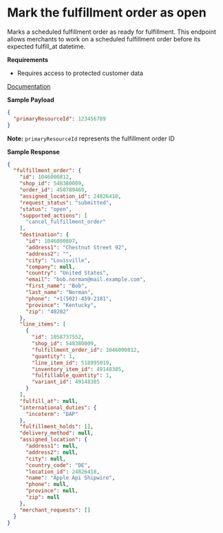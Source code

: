 # Mark the fulfillment order as open

Marks a scheduled fulfillment order as ready for fulfillment. This endpoint allows merchants to work on a scheduled
fulfillment order before its expected fulfill_at datetime.

**Requirements**

- Requires access to protected customer data

[Documentation](https://shopify.dev/docs/api/admin-rest/2023-01/resources/fulfillmentorder)

**Sample Payload**

```json
{
  "primaryResourceId": 123456789
}
```

**Note:** `primaryResourceId` represents the fulfillment order ID

**Sample Response**

```json
{
  "fulfillment_order": {
    "id": 1046000812,
    "shop_id": 548380009,
    "order_id": 450789469,
    "assigned_location_id": 24826418,
    "request_status": "submitted",
    "status": "open",
    "supported_actions": [
      "cancel_fulfillment_order"
    ],
    "destination": {
      "id": 1046000807,
      "address1": "Chestnut Street 92",
      "address2": "",
      "city": "Louisville",
      "company": null,
      "country": "United States",
      "email": "bob.norman@mail.example.com",
      "first_name": "Bob",
      "last_name": "Norman",
      "phone": "+1(502)-459-2181",
      "province": "Kentucky",
      "zip": "40202"
    },
    "line_items": [
      {
        "id": 1058737552,
        "shop_id": 548380009,
        "fulfillment_order_id": 1046000812,
        "quantity": 1,
        "line_item_id": 518995019,
        "inventory_item_id": 49148385,
        "fulfillable_quantity": 1,
        "variant_id": 49148385
      }
    ],
    "fulfill_at": null,
    "international_duties": {
      "incoterm": "DAP"
    },
    "fulfillment_holds": [],
    "delivery_method": null,
    "assigned_location": {
      "address1": null,
      "address2": null,
      "city": null,
      "country_code": "DE",
      "location_id": 24826418,
      "name": "Apple Api Shipwire",
      "phone": null,
      "province": null,
      "zip": null
    },
    "merchant_requests": []
  }
}
```